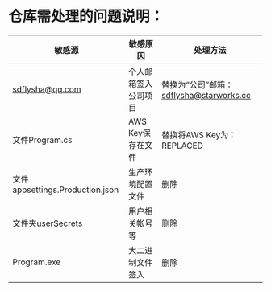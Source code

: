 # 仓库需处理的问题说明：

| 敏感源                          | 敏感原因             | 处理方法                                |
| ------------------------------- | -------------------- | --------------------------------------- |
| sdflysha@qq.com                 | 个人邮箱签入公司项目 | 替换为“公司”邮箱：sdflysha@starworks.cc |
| 文件Program.cs                  | AWS Key保存在文件    | 替换将AWS Key为：REPLACED               |
| 文件appsettings.Production.json | 生产环境配置文件     | 删除                                    |
| 文件夹userSecrets               | 用户相关帐号等       | 删除                                    |
| Program.exe                     | 大二进制文件签入     | 删除                                    |
